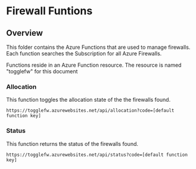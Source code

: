 # Firewall Funtions

## Overview

This folder contains the Azure Functions that are used to manage firewalls.  Each function searches the Subscription for all Azure Firewalls.

Functions reside in an Azure Function resource.  The resource is named "togglefw" for this document

### Allocation

This function toggles the allocation state of the the firewalls found.

```text
https://togglefw.azurewebsites.net/api/allocation?code=[default function key]
```

### Status

This function returns the status of the firewalls found.

```text
https://togglefw.azurewebsites.net/api/status?code=[default function key]
```

